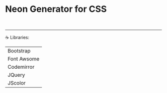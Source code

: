 <h1>Neon Generator for CSS </h1>
<br>
<hr>
   &#9749; Libraries:<br>
<table>
   <tr><td>Bootstrap</td></tr>
   <tr><td>Font Awsome</td></tr>
   <tr><td>Codemirror</td></tr>
   <tr><td>JQuery</td></tr>
   <tr><td>JScolor</td></tr>
</table>
